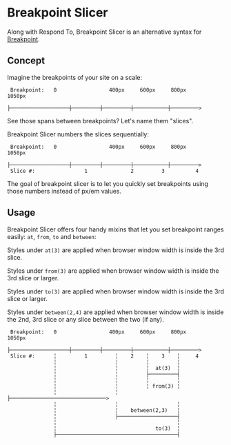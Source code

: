 Breakpoint Slicer
=================

Along with Respond To, Breakpoint Slicer is an alternative syntax for [Breakpoint][1].


Concept
-------

Imagine the breakpoints of your site on a scale:

     Breakpoint:   0                 400px     600px     800px       1050px
                   ├───────────────────┼─────────┼─────────┼───────────┼─────────>

See those spans between breakpoints? Let's name them "slices".

Breakpoint Slicer numbers the slices sequentially:

     Breakpoint:   0                 400px     600px     800px       1050px
                   ├───────────────────┼─────────┼─────────┼───────────┼─────────>
     Slice #:                1              2         3          4
     
The goal of breakpoint slicer is to let you quickly set breakpoints using those numbers instead of px/em values.


Usage
-----

Breakpoint Slicer offers four handy mixins that let you set breakpoint ranges easily: `at`, `from`, `to` and `between`:

Styles under `at(3)`        are applied when browser window width is inside the 3rd slice.

Styles under `from(3)`      are applied when browser window width is inside the 3rd slice or larger.

Styles under `to(3)`        are applied when browser window width is inside the 3rd slice or larger.

Styles under `between(2,4)` are applied when browser window width is inside the 2nd, 3rd slice or any slice between the two (if any).





     Breakpoint:   0                 400px     600px     800px       1050px
                   ├───────────────────┼─────────┼─────────┼───────────┼─────────>
     Slice #:      ╎         1         ╎    2    ╎    3    ╎     4
                   ╎                   ╎         ╎         ╎
                   ╎                   ╎         ╎  at(3)  ╎
                   ╎                   ╎         ├─────────┤
                   ╎                   ╎         ╎         ╎
                   ╎                   ╎         ╎ from(3) ╎
                   ╎                   ╎         ├───────────────────────────────>
                   ╎                   ╎                   ╎
                   ╎                   ╎    between(2,3)   ╎
                   ╎                   ├───────────────────┤
                   ╎                                       ╎
                   ╎                                to(3)  ╎
                   ├───────────────────────────────────────┤


  [1]: https://github.com/Team-Sass/breakpoint
